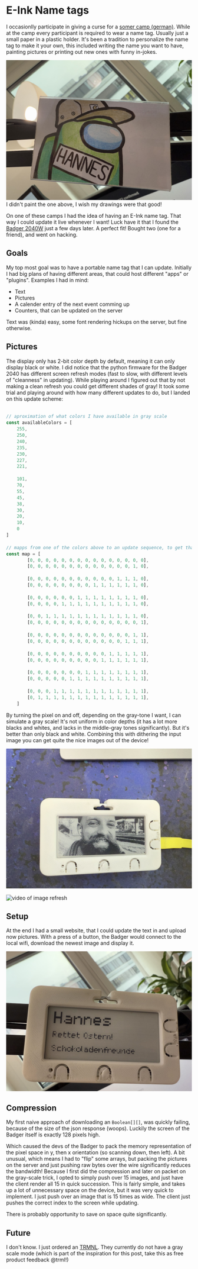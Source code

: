 # E-Ink Name tags

I occasionlly participate in giving a curse for a [somer camp (german)](https://hsaka.de).
While at the camp every participant is required to wear a name tag.
Usually just a small paper in a plastic holder.
It's been a tradition to personalize the name tag to make it your own, this included writing the name you want to have, painting pictures or printing out new ones with funny in-jokes.

![pictures of name tags](normal-name-tag.jpeg)
I didn't paint the one above, I wish my drawings were that good!

On one of these camps I had the idea of having an E-Ink name tag. That way I could update it live whenever I want!
Luck have it that I found the [Badger 2040W](https://shop.pimoroni.com/products/badger-2040-w?variant=40514062188627) just a few days later. A perfect fit!
Bought two (one for a friend), and went on hacking.

## Goals

My top most goal was to have a portable name tag that I can update.
Initially I had big plans of having different areas, that could host different "apps" or "plugins".
Examples I had in mind:
- Text
- Pictures
- A calender entry of the next event comming up
- Counters, that can be updated on the server

Text was (kinda) easy, some font rendering hickups on the server, but fine otherwise.

## Pictures

The display only has 2-bit color depth by default, meaning it can only display black or white.
I did notice that the python firmware for the Badger 2040 has different screen refresh modes (fast to slow, with different levels of "cleanness" in updating).
While playing around I figured out that by not making a clean refresh you could get different shades of gray!
It took some trial and playing around with how many different updates to do, but I landed on this update scheme:

```typescript

// aproximation of what colors I have available in gray scale
const availableColors = [
    255,
    250,
    240,
    235,
    230,
    227,
    221,

    101,
    70,
    55,
    45,
    38,
    30,
    20,
    10,
    0
]

// mapps from one of the colors above to an update sequence, to get that color
const map = [
        [0, 0, 0, 0, 0, 0, 0, 0, 0, 0, 0, 0, 0, 0, 0],
        [0, 0, 0, 0, 0, 0, 0, 0, 0, 0, 0, 0, 0, 1, 0],

        [0, 0, 0, 0, 0, 0, 0, 0, 0, 0, 0, 1, 1, 1, 0],
        [0, 0, 0, 0, 0, 0, 0, 0, 1, 1, 1, 1, 1, 1, 0],

        [0, 0, 0, 0, 0, 0, 1, 1, 1, 1, 1, 1, 1, 1, 0],
        [0, 0, 0, 0, 1, 1, 1, 1, 1, 1, 1, 1, 1, 1, 0],

        [0, 0, 1, 1, 1, 1, 1, 1, 1, 1, 1, 1, 1, 1, 0],
        [0, 0, 0, 0, 0, 0, 0, 0, 0, 0, 0, 0, 0, 0, 1],

        [0, 0, 0, 0, 0, 0, 0, 0, 0, 0, 0, 0, 0, 1, 1],
        [0, 0, 0, 0, 0, 0, 0, 0, 0, 0, 0, 0, 1, 1, 1],

        [0, 0, 0, 0, 0, 0, 0, 0, 0, 0, 1, 1, 1, 1, 1],
        [0, 0, 0, 0, 0, 0, 0, 0, 0, 1, 1, 1, 1, 1, 1],

        [0, 0, 0, 0, 0, 0, 0, 1, 1, 1, 1, 1, 1, 1, 1],
        [0, 0, 0, 0, 0, 1, 1, 1, 1, 1, 1, 1, 1, 1, 1],

        [0, 0, 0, 1, 1, 1, 1, 1, 1, 1, 1, 1, 1, 1, 1],
        [0, 1, 1, 1, 1, 1, 1, 1, 1, 1, 1, 1, 1, 1, 1],
    ]
```

By turning the pixel on and off, depending on the gray-tone I want, I can simulate a gray scale! It's not uniform in color depths (it has a lot more blacks and whites, and lacks in the middle-gray tones significantly).
But it's better than only black and white.
Combining this with dithering the input image you can get quite the nice images out of the device!

![picture of image](picture.jpeg)


![video of image refresh](update-picture.webp)

## Setup

At the end I had a small website, that I could update the text in and upload now pictures.
With a press of a button, the Badger would connect to the local wifi, download the newest image and display it.

![text example](text-tag.jpeg)
## Compression
My first naive approach of downloading an `Boolean[][]`, was quickly failing, because of the size of the json response (woops).
Luckily the screen of the Badger itself is exactly 128 pixels high. 

Which caused the devs of the Badger to pack the memory representation of the pixel space in y, then x orientation (so scanning down, then left).
A bit unusual, which means I had to "flip" some arrays, but packing the pictures on the server and just pushing raw bytes over the wire significantly reduces the bandwidth!
Because I first did the compression and later on packet on the gray-scale trick, I opted to simply push over 15 images, and just have the client render all 15 in quick succession.
This is fairly simple, and takes up a lot of unnecessary space on the device, but it was very quick to implement.
I just push over an image that is 15 times as wide.
The client just pushes the correct index to the screen while updating. 

There is probably opportunity to save on space quite significantly.


## Future

I don't know.
I just ordered an [TRMNL](https://usetrmnl.com). They currently do not have a gray scale mode (which is part of the inspiration for this post, take this as free product feedback @trml!)
